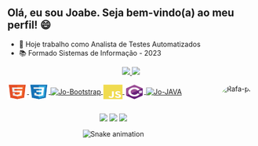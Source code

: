 ## Olá, eu sou Joabe. Seja bem-vindo(a) ao meu perfil! 😄

- 💼 Hoje trabalho como Analista de Testes Automatizados
- 📚 Formado Sistemas de Informação - 2023

<div align="center">
  <a href="https://github.com/joabecoelho">
  <img height="180em" src="https://github-readme-stats.vercel.app/api?username=joabecoelho&show_icons=true&theme=dracula&include_all_commits=true&count_private=true"/>
  <img height="180em" src="https://github-readme-stats.vercel.app/api/top-langs/?username=joabecoelho&layout=compact&langs_count=7&theme=dracula"/>
</div>
<div style="display: inline_block"><br>
  <img align="center" alt="Jo-HTML" height="30" width="40" src="https://raw.githubusercontent.com/devicons/devicon/master/icons/html5/html5-original.svg">
  <img align="center" alt="Jo-CSS" height="30" width="40" src="https://raw.githubusercontent.com/devicons/devicon/master/icons/css3/css3-original.svg">
  <img align="center" alt="Jo-Bootstrap" height="30" width="40" src="https://cdn.jsdelivr.net/gh/devicons/devicon/icons/bootstrap/bootstrap-plain.svg" />
  <img align="center" alt="Jo-Js" height="30" width="40" src="https://raw.githubusercontent.com/devicons/devicon/master/icons/javascript/javascript-plain.svg">
  <img align="center" alt="Jo-Csharp" height="30" width="40" src="https://raw.githubusercontent.com/devicons/devicon/master/icons/csharp/csharp-original.svg">
  <img align="center" alt="Jo-JAVA" height="40" width="40" src="https://cdn.jsdelivr.net/gh/devicons/devicon/icons/java/java-original.svg" />
  <img align="right" alt="Rafa-pic" height="150" style="border-radius:50px;" src="https://i.pinimg.com/originals/ed/e3/22/ede3226675a8a42708f4259d218c2eb2.gif">
  </div>

  
  ##
 
<div align="center"> 
  <a href="https://www.instagram.com/_joabecoelho" target="_blank"><img src="https://img.shields.io/badge/-Instagram-%23E4405F?style=for-the-badge&logo=instagram&logoColor=white" target="_blank"></a>
  <a href = "mailto:contatojoabe@icloud.com"><img src="https://img.shields.io/badge/-Gmail-%23333?style=for-the-badge&logo=gmail&logoColor=white" target="_blank"></a>
  <a href="https://www.linkedin.com/in/joabe-coelho/" target="_blank"><img src="https://img.shields.io/badge/-LinkedIn-%230077B5?style=for-the-badge&logo=linkedin&logoColor=white" target="_blank"></a> 
 
  ![Snake animation](https://github.com/joabecoelho/joabecoelho/blob/output/github-contribution-grid-snake.svg)
 
</div>

